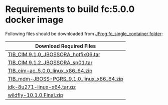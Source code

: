# Requirements to build fc:5.0.0 docker image

Following files should be downloaded from [JFrog fc_single_container folder](https://skydeportal.jfrog.io/artifactory/fo-fulfillment-generic/TIBCO%20Product%20and%20Service%20Catalog%205.0.0/fc_single_container):

| Download Required Files        | 
| ------------------------------ | 
| [TIB_CIM.9.1.0_JBOSSORA_hotfix06.tar](https://skydeportal.jfrog.io/artifactory/fo-fulfillment-generic/TIBCO%20Product%20and%20Service%20Catalog%205.0.0/fc_single_container/TIB_CIM.9.1.0_JBOSSORA_hotfix06.tar) | 
| [TIB_CIM.9.1.2_JBOSSORA_sp01.tar](https://skydeportal.jfrog.io/artifactory/fo-fulfillment-generic/TIBCO%20Product%20and%20Service%20Catalog%205.0.0/fc_single_container/TIB_CIM.9.1.2_JBOSSORA_sp01.tar) |
| [TIB_cim-ac_5.0.0_linux_x86_64.zip](https://skydeportal.jfrog.io/artifactory/fo-fulfillment-generic/TIBCO%20Product%20and%20Service%20Catalog%205.0.0/fc_single_container/TIB_cim-ac_5.0.0_linux_x86_64.zip) |
| [TIB_mdm-JBOSS-PGRS_9.1.0_linux_x86_64.zip](https://skydeportal.jfrog.io/artifactory/fo-fulfillment-generic/TIBCO%20Product%20and%20Service%20Catalog%205.0.0/fc_single_container/TIB_mdm-JBOSS-PGRS_9.1.0_linux_x86_64.zip) |
| [jdk-8u271-linux-x64.tar.gz](https://skydeportal.jfrog.io/artifactory/fo-fulfillment-generic/TIBCO%20Product%20and%20Service%20Catalog%205.0.0/fc_single_container/jdk-8u271-linux-x64.tar.gz) |
| [wildfly-10.1.0.Final.zip](https://skydeportal.jfrog.io/artifactory/fo-fulfillment-generic/TIBCO%20Product%20and%20Service%20Catalog%205.0.0/fc_single_container/wildfly-10.1.0.Final.zip) |